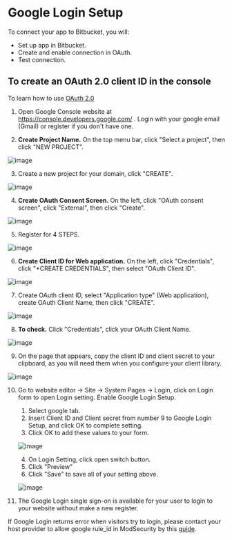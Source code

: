 # Google Login Setup

To connect your app to Bitbucket, you will:

- Set up app in Bitbucket.
- Create and enable connection in OAuth.
- Test connection.

## To create an OAuth 2.0 client ID in the console

To learn how to use [OAuth 2.0](https://support.google.com/cloud/answer/6158849?hl=en/)

1. Open Google Console website at <https://console.developers.google.com/> . Login with your google email (Gmail) or register if you don't have one.

2. **Create Project Name.** On the top menu bar, click "Select a project", then click "NEW PROJECT".

![image](images/login_social_google/google_new_project_01.png)

3. Create a new project for your domain, click "CREATE".

![image](images/login_social_google/google_new_project_02.png)

4. **Create OAuth Consent Screen.** On the left, click "OAuth consent screen", click "External", then click "Create".

![image](images/login_social_google/google_new_oauth_01.png)

5. Register for 4 STEPS.

![image](images/login_social_google/google_new_oauth_02.png)

6. **Create Client ID for Web application.** On the left, click "Credentials", click "+CREATE CREDENTIALS", then select "OAuth Client ID".

![image](images/login_social_google/google_new_client_01.png)

7. Create OAuth client ID, select "Application type" (Web application), create OAuth Client Name, then click "CREATE".

![image](images/login_social_google/google_new_client_02.png)

8. **To check.** Click "Credentials", click your OAuth Client Name.

![image](images/login_social_google/google_new_client_03.png)

9. On the page that appears, copy the client ID and client secret to your clipboard, as you will need them when you configure your client library.

![image](images/login_social_google/google_new_client_04.png)

10. Go to website editor -> Site -> System Pages -> Login, click on Login form to open Login setting. Enable Google Login Setup.

     1. Select google tab.
     2. Insert Client ID and Client secret from number 9 to Google Login Setup, and click OK to complete setting.
     3. Click OK to add these values to your form.

    ![image](images/register_and_login/img_google_login_config_01.png)

     4. On Login Setting, click open switch button.
     5. Click "Preview"
     6. Click "Save" to save all of your setting above.

    ![image](images/register_and_login/img_google_login_config_02.png)

11. The Google Login single sign-on is available for your user to login to your website without make a new register.

If Google Login returns error when visitors try to login, please contact your host provider to allow google rule_id in ModSecurity by this [guide](https://support.rvglobalsoft.com/hc/en-us/articles/360019136994-Google-Login-on-My-website-is-giving-error-when-visitors-try-to-login-).

